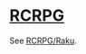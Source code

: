 [1]: https://rosettacode.org/wiki/RCRPG

# [RCRPG][1]





See [RCRPG/Raku](https://rosettacode.org/wiki/RCRPG/Raku).
